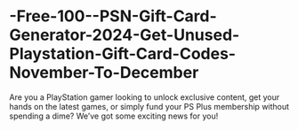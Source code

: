 # -Free-100--PSN-Gift-Card-Generator-2024-Get-Unused-Playstation-Gift-Card-Codes-November-To-December
Are you a PlayStation gamer looking to unlock exclusive content, get your hands on the latest games, or simply fund your PS Plus membership without spending a dime? We’ve got some exciting news for you!
